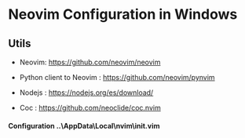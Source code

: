 # Neovim Configuration in Windows
## Utils


- Neovim: https://github.com/neovim/neovim

- Python client to Neovim : https://github.com/neovim/pynvim

- Nodejs : https://nodejs.org/es/download/

- Coc : https://github.com/neoclide/coc.nvim


#### Configuration  ..\AppData\Local\nvim\init.vim


